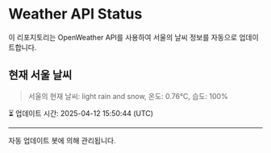 
# Weather API Status

이 리포지토리는 OpenWeather API를 사용하여 서울의 날씨 정보를 자동으로 업데이트합니다.

## 현재 서울 날씨
> 서울의 현재 날씨: light rain and snow, 온도: 0.76°C, 습도: 100%

⏳ 업데이트 시간: 2025-04-12 15:50:44 (UTC)

---
자동 업데이트 봇에 의해 관리됩니다.
